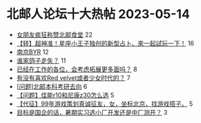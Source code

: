 # 北邮人论坛十大热帖 2023-05-14

- [女朋友疯狂称赞北邮食堂](https://bbs.byr.cn/article/Talking/6387428) 22
- [【转】超神准！星座小王子独创的新型占卜、來一起試玩一下！](https://bbs.byr.cn/article/Constellations/326533) 16
- [南京BYR](https://bbs.byr.cn/article/Jiangsu/113817) 12
- [谁家鸽子走失？](https://bbs.byr.cn/article/Picture/3340687) 11
- [已经在工作的各位，会考虑拓展更多面吗？](https://bbs.byr.cn/article/WorkLife/1199828) 8
- [有没有喜欢Red velvet或者少女时代的？](https://bbs.byr.cn/article/KoreanWind/80040) 7
- [[问题]北邮本科考研去向](https://bbs.byr.cn/article/AimGraduate/1222096) 6
- [【问题】佳能r10和尼康z30怎么选](https://bbs.byr.cn/article/Photo/275395) 5
- [【代征】99年游戏策划真诚征友，女，坐标北京，找游戏搭子。](https://bbs.byr.cn/article/Friends/2039943) 5
- [目标是国企的话，暑期实习选小厂开发还是中厂测开？](https://bbs.byr.cn/article/Job/2190874) 3


